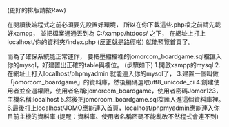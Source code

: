 (更好的排版請按Raw)

在閱讀後端程式之前必須要先設置好環境，
所以在你下載這些.php檔之前請先載好xampp，
並把檔案通通丟到為  C:/xampp/htdocs/  之下，
在網址上打上localhost/你的資料夾/index.php (反正就是路徑啦)
就能預覽首頁了。

而為了確保系統能正常運作，
要把壓縮檔裡的jomorcom_boardgame.sql檔匯入你的mysql，好建置出正確的table與欄位。
(步驟如下)
1.開啟xampp的mysql
2.在網址上打入localhost/phpmyadmin 就能連入你的mysql了，
3.建置一個叫做「jomorcom_boardgame」的資料庫，然後編碼選取utf8_unicode_ci
4.創建使用者並全選權限，使用者名稱:jomorcom_boardgame，使用者密碼Jomor123，主機名稱:localhost
5.然後把jomorcom_boardgame.sql檔匯入進這個資料庫裡。
6.最後打上localhost/JOMO應能連入首頁，localhost/phpmyadmin應能連入你目前主機的資料庫
(提醒：資料庫、使用者名稱密碼不能亂改不然程式會連不到)
